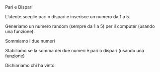 Pari e Dispari

L’utente sceglie pari o dispari e inserisce un numero da 1 a 5.

Generiamo un numero random (sempre da 1 a 5) per il computer (usando una funzione).

Sommiamo i due numeri

Stabiliamo se la somma dei due numeri è pari o dispari (usando una funzione)

Dichiariamo chi ha vinto.